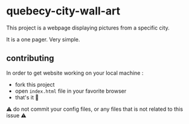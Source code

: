 # quebecy-city-wall-art

This project is a webpage displaying pictures from a specific city.

It is a one pager. Very simple.

## contributing

In order to get website working on your local machine : 
- fork this project
- open `index.html` file in your favorite browser
- that's it 🏁

⚠️ do not commit your config files, or any files that is not related to this issue ⚠️
